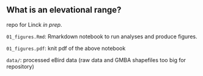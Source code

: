 ## What is an elevational range?

repo for Linck *in prep*. 

`01_figures.Rmd`: Rmarkdown notebook to run analyses and produce figures.

`01_figures.pdf`: knit pdf of the above notebook   

`data/`: processed eBird data (raw data and GMBA shapefiles too big for 
repository)  
